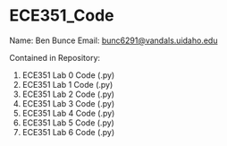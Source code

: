 # ECE351_Code
Name:   Ben Bunce
Email:  bunc6291@vandals.uidaho.edu

Contained in Repository:
1. ECE351 Lab 0 Code (.py)
2. ECE351 Lab 1 Code (.py)
3. ECE351 Lab 2 Code (.py)
4. ECE351 Lab 3 Code (.py)
5. ECE351 Lab 4 Code (.py)
6. ECE351 Lab 5 Code (.py)
7. ECE351 Lab 6 Code (.py)
